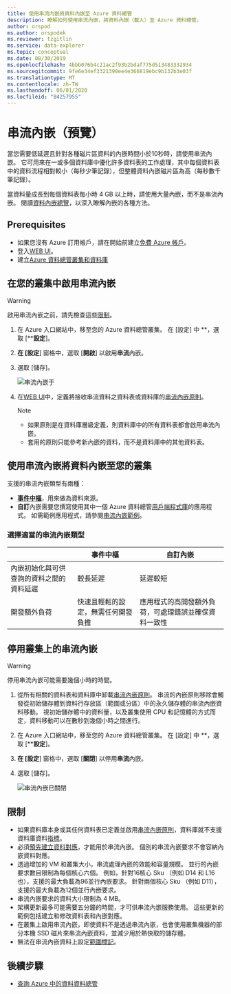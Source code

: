 ```yaml
---
title: 使用串流內嵌將資料內嵌至 Azure 資料總管
description: 瞭解如何使用串流內嵌，將資料內嵌（載入）至 Azure 資料總管。
author: orspod
ms.author: orspodek
ms.reviewer: tzgitlin
ms.service: data-explorer
ms.topic: conceptual
ms.date: 08/30/2019
ms.openlocfilehash: 4bbb076b4c21ac2f93b2bdaf775d513483332934
ms.sourcegitcommit: 9fe6e34ef3321390ee4e366819ebc9b132b3e03f
ms.translationtype: MT
ms.contentlocale: zh-TW
ms.lasthandoff: 06/01/2020
ms.locfileid: "84257955"
---
```

# <a name="streaming-ingestion-preview"></a>串流內嵌（預覽）

當您需要低延遲且針對各種磁片區資料的內嵌時間小於10秒時，請使用串流內嵌。 它可用來在一或多個資料庫中優化許多資料表的工作處理，其中每個資料表中的資料流程相對較小（每秒少筆記錄），但整體資料內嵌磁片區為高（每秒數千筆記錄）。 

當資料量成長到每個資料表每小時 4 GB 以上時，請使用大量內嵌，而不是串流內嵌。 閱讀[資料內嵌總覽](ingest-data-overview.md)，以深入瞭解內嵌的各種方法。

## <a name="prerequisites"></a>Prerequisites

* 如果您沒有 Azure 訂用帳戶，請在開始前建立[免費 Azure 帳戶](https://azure.microsoft.com/free/)。
* 登入[WEB UI](https://dataexplorer.azure.com/)。
* 建立[Azure 資料總管叢集和資料庫](create-cluster-database-portal.md)

## <a name="enable-streaming-ingestion-on-your-cluster"></a>在您的叢集中啟用串流內嵌

> [!WARNING]
> 啟用串流內嵌之前，請先檢查這些[限制](#limitations)。

1. 在 Azure 入口網站中，移至您的 Azure 資料總管叢集。 在 [設定] 中 **，選取 [****設定**]。 
1. **在 [設定**] 窗格中，選取 [**開啟**] 以啟用**串流**內嵌。
1. 選取 [儲存]。
 
    ![串流內嵌于](media/ingest-data-streaming/streaming-ingestion-on.png)
 
1. 在[WEB UI](https://dataexplorer.azure.com/)中，定義將接收串流資料之資料表或資料庫的[串流內嵌原則](kusto/management/streamingingestionpolicy.md)。 

    > [!NOTE]
    > * 如果原則是在資料庫層級定義，則資料庫中的所有資料表都會啟用串流內嵌。
    > * 套用的原則只能參考新內嵌的資料，而不是資料庫中的其他資料表。

## <a name="use-streaming-ingestion-to-ingest-data-to-your-cluster"></a>使用串流內嵌將資料內嵌至您的叢集

支援的串流內嵌類型有兩種：

* [**事件中樞**](ingest-data-event-hub.md)，用來做為資料來源。
* **自訂**內嵌需要您撰寫使用其中一個 Azure 資料總管[用戶端程式庫](kusto/api/client-libraries.md)的應用程式。 如需範例應用程式，請參閱[串流內嵌範例](https://github.com/Azure/azure-kusto-samples-dotnet/tree/master/client/StreamingIngestionSample)。

### <a name="choose-the-appropriate-streaming-ingestion-type"></a>選擇適當的串流內嵌類型

|   |事件中樞  |自訂內嵌  |
|---------|---------|---------|
|內嵌初始化與可供查詢的資料之間的資料延遲   |    較長延遲     |   延遲較短      |
|開發額外負荷    |   快速且輕鬆的設定，無需任何開發負擔    |   應用程式的高開發額外負荷，可處理錯誤並確保資料一致性     |

## <a name="disable-streaming-ingestion-on-your-cluster"></a>停用叢集上的串流內嵌

> [!WARNING]
> 停用串流內嵌可能需要幾個小時的時間。

1. 從所有相關的資料表和資料庫中卸載[串流內嵌原則](kusto/management/streamingingestionpolicy.md)。 串流的內嵌原則移除會觸發從初始儲存體到資料行存放區（範圍或分區）中的永久儲存體的串流內嵌資料移動。 視初始儲存體中的資料量，以及叢集使用 CPU 和記憶體的方式而定，資料移動可以在數秒到幾個小時之間進行。
1. 在 Azure 入口網站中，移至您的 Azure 資料總管叢集。 在 [設定] 中 **，選取 [****設定**]。
1. **在 [設定**] 窗格中，選取 [**關閉**] 以停用**串流**內嵌。
1. 選取 [儲存]。

    ![串流內嵌已關閉](media/ingest-data-streaming/streaming-ingestion-off.png)

## <a name="limitations"></a>限制

* 如果資料庫本身或其任何資料表已定義並啟用[串流內嵌原則](kusto/management/streamingingestionpolicy.md)，資料庫就不支援資料庫資料[指標](kusto/management/databasecursor.md)。
* 必須[預先建立](kusto/management/create-ingestion-mapping-command.md)[資料對應](kusto/management/mappings.md)，才能用於串流內嵌。 個別的串流內嵌要求不會容納內嵌資料對應。
* 透過增加的 VM 和叢集大小，串流處理內嵌的效能和容量規模。 並行的內嵌要求數目限制為每個核心六個。 例如，針對16核心 Sku （例如 D14 和 L16 也），支援的最大負載為96並行內嵌要求。 針對兩個核心 Sku （例如 D11），支援的最大負載為12個並行內嵌要求。
* 串流內嵌要求的資料大小限制為 4 MB。
* 架構更新最多可能需要五分鐘的時間，才可供串流內嵌服務使用。 這些更新的範例包括建立和修改資料表和內嵌對應。 
* 在叢集上啟用串流內嵌，即使資料不是透過串流內嵌，也會使用叢集機器的部分本機 SSD 磁片來串流內嵌資料，並減少用於熱快取的儲存體。
* 無法在串流內嵌資料上設定[範圍標記](kusto/management/extents-overview.md#extent-tagging)。

## <a name="next-steps"></a>後續步驟

* [查詢 Azure 中的資料資料總管](web-query-data.md)
